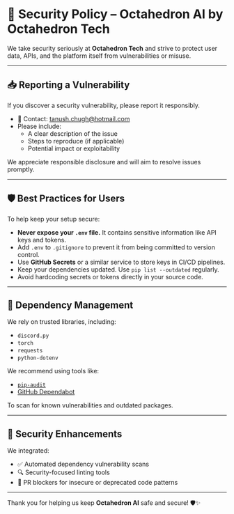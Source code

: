 # 🔐 Security Policy – Octahedron AI by Octahedron Tech

We take security seriously at **Octahedron Tech** and strive to protect user data, APIs, and the platform itself from vulnerabilities or misuse.

---

## 📥 Reporting a Vulnerability

If you discover a security vulnerability, please report it responsibly.

- 📧 Contact: [tanush.chugh@hotmail.com](mailto:tanush.chugh@hotmail.com)
- Please include:
  - A clear description of the issue
  - Steps to reproduce (if applicable)
  - Potential impact or exploitability

We appreciate responsible disclosure and will aim to resolve issues promptly.

---

## 🛡️ Best Practices for Users

To help keep your setup secure:

- **Never expose your `.env` file.** It contains sensitive information like API keys and tokens.  
- Add `.env` to `.gitignore` to prevent it from being committed to version control.
- Use **GitHub Secrets** or a similar service to store keys in CI/CD pipelines.
- Keep your dependencies updated. Use `pip list --outdated` regularly.
- Avoid hardcoding secrets or tokens directly in your source code.

---

## 🔄 Dependency Management

We rely on trusted libraries, including:

- `discord.py`
- `torch`
- `requests`
- `python-dotenv`

We recommend using tools like:
- [`pip-audit`](https://pypi.org/project/pip-audit/)
- [GitHub Dependabot](https://github.com/dependabot)

To scan for known vulnerabilities and outdated packages.

---

## 🧪 Security Enhancements

We integrated:  
- ✅ Automated dependency vulnerability scans
- 🔍 Security-focused linting tools
- 🚫 PR blockers for insecure or deprecated code patterns

---

Thank you for helping us keep **Octahedron AI** safe and secure! 🛡️✨
